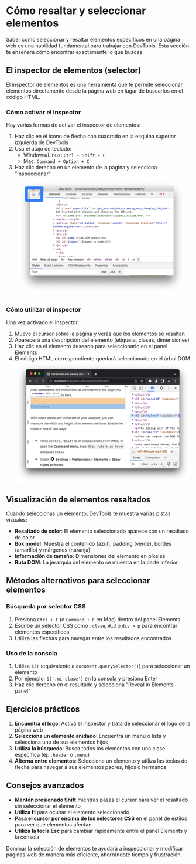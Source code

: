 # Cómo resaltar y seleccionar elementos

Saber cómo seleccionar y resaltar elementos específicos en una página web es una habilidad fundamental para trabajar con DevTools. Esta sección te enseñará cómo encontrar exactamente lo que buscas.

## El inspector de elementos (selector)

El inspector de elementos es una herramienta que te permite seleccionar elementos directamente desde la página web en lugar de buscarlos en el código HTML.

### Cómo activar el inspector

Hay varias formas de activar el inspector de elementos:

1. Haz clic en el icono de flecha con cuadrado en la esquina superior izquierda de DevTools
2. Usa el atajo de teclado:
   - Windows/Linux: `Ctrl + Shift + C`
   - Mac: `Command + Option + C`
3. Haz clic derecho en un elemento de la página y selecciona "Inspeccionar"
![Inspector](/img/inspector.png)

### Cómo utilizar el inspector

Una vez activado el inspector:

1. Mueve el cursor sobre la página y verás que los elementos se resaltan
2. Aparecerá una descripción del elemento (etiqueta, clases, dimensiones)
3. Haz clic en el elemento deseado para seleccionarlo en el panel Elements
4. El código HTML correspondiente quedará seleccionado en el árbol DOM
![Inspector](/img/inspector1.png)

## Visualización de elementos resaltados

Cuando seleccionas un elemento, DevTools te muestra varias pistas visuales:

- **Resaltado de color**: El elemento seleccionado aparece con un resaltado de color
- **Box model**: Muestra el contenido (azul), padding (verde), bordes (amarillo) y márgenes (naranja)
- **Información de tamaño**: Dimensiones del elemento en píxeles
- **Ruta DOM**: La jerarquía del elemento se muestra en la parte inferior

## Métodos alternativos para seleccionar elementos

### Búsqueda por selector CSS

1. Presiona `Ctrl + F` (o `Command + F` en Mac) dentro del panel Elements
2. Escribe un selector CSS como `.clase`, `#id` o `div > p` para encontrar elementos específicos
3. Utiliza las flechas para navegar entre los resultados encontrados

### Uso de la consola

1. Utiliza `$()` (equivalente a `document.querySelector()`) para seleccionar un elemento
2. Por ejemplo: `$('.mi-clase')` en la consola y presiona Enter
3. Haz clic derecho en el resultado y selecciona "Reveal in Elements panel"

## Ejercicios prácticos

1. **Encuentra el logo**: Activa el inspector y trata de seleccionar el logo de la página web
2. **Selecciona un elemento anidado**: Encuentra un menú o lista y selecciona uno de sus elementos hijos
3. **Utiliza la búsqueda**: Busca todos los elementos con una clase específica (ej: `.header` o `.menu`)
4. **Alterna entre elementos**: Selecciona un elemento y utiliza las teclas de flecha para navegar a sus elementos padres, hijos o hermanos

## Consejos avanzados

- **Mantén presionado Shift** mientras pasas el cursor para ver el resaltado sin seleccionar el elemento
- **Utiliza H** para ocultar el elemento seleccionado
- **Pasa el cursor por encima de los selectores CSS** en el panel de estilos para ver qué elementos afectan
- **Utiliza la tecla Esc** para cambiar rápidamente entre el panel Elements y la consola

Dominar la selección de elementos te ayudará a inspeccionar y modificar páginas web de manera más eficiente, ahorrándote tiempo y frustración.
